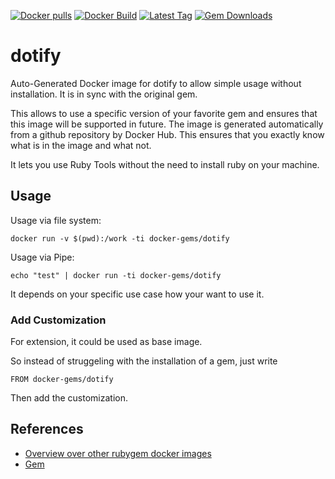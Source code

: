 [![Docker pulls](https://img.shields.io/docker/pulls/rubygem/dotify.svg)](https://hub.docker.com/r/rubygem/dotify/)
[![Docker Build](https://img.shields.io/docker/automated/rubygem/dotify.svg)](https://hub.docker.com/r/rubygem/dotify/)
[![Latest Tag](https://img.shields.io/github/tag/docker-rubygem/dotify.svg)](https://hub.docker.com/r/rubygem/dotify/)
[![Gem Downloads](https://img.shields.io/gem/dt/dotify.svg)](https://rubygems.org/gems/dotify/)
# dotify

Auto-Generated Docker image for dotify to allow simple usage without installation.
It is in sync with the original gem.

This allows to use a specific version of your favorite gem and ensures that this image will be supported in future.
The image is generated automatically from a github repository by Docker Hub.
This ensures that you exactly know what is in the image and what not.

It lets you use Ruby Tools without the need to install ruby on your machine.

## Usage

Usage via file system:

`docker run -v $(pwd):/work -ti docker-gems/dotify`

Usage via Pipe:

`echo "test" | docker run -ti docker-gems/dotify`

It depends on your specific use case how your want to use it.

### Add Customization

For extension, it could be used as base image.

So instead of struggeling with the installation of a gem, just write

`FROM docker-gems/dotify`

Then add the customization.

## References

 - [Overview over other rubygem docker images](https://github.com/thinkbot/docker-rubygem)
 - [Gem](https://rubygems.org/gems/dotify/)
